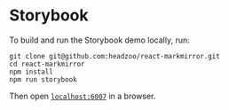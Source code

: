 Storybook
=========
To build and run the Storybook demo locally, run:

```
git clone git@github.com:headzoo/react-markmirror.git
cd react-markmirror
npm install
npm run storybook
```

Then open [`localhost:6007`](http://localhost:6007) in a browser.
